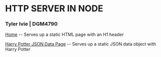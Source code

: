 # HTTP SERVER IN NODE
### Tyler Ivie | DGM4790
[Home](http://localhost:5000/) -- Serves up a static HTML page with an H1 header

[Harry Potter JSON Data Page](http://localhost:5000/api) -- Serves up a static JSON data object with Harry Potter
